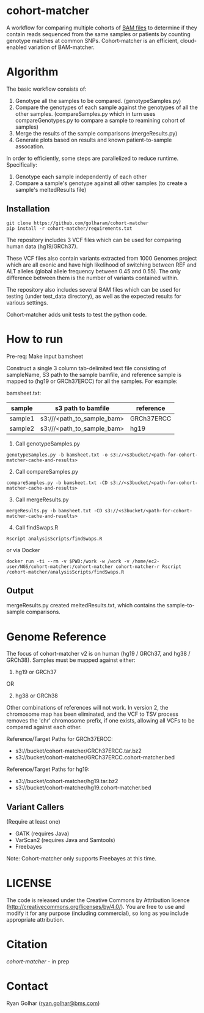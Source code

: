 # cohort-matcher #

A workflow for comparing multiple cohorts of [BAM files](https://samtools.github.io/hts-specs/SAMv1.pdf) to determine if they contain reads sequenced from the same samples or patients by counting genotype matches at common SNPs.  Cohort-matcher is an efficient, cloud-enabled variation of BAM-matcher.

# Algorithm #

The basic workflow consists of:
1. Genotype all the samples to be compared. (genotypeSamples.py)
2. Compare the genotypes of each sample against the genotypes of all the other samples. (compareSamples.py which in turn uses compareGenotypes.py to compare a sample to reamining cohort of samples)
3. Merge the results of the sample comparisons (mergeResults.py)
4. Generate plots based on results and known patient-to-sample assocation.

In order to efficiently, some steps are parallelized to reduce runtime.  Specifically:
1.  Genotype each sample independently of each other
2.  Compare a sample's genotype against all other samples (to create a sample's meltedResults file)

## Installation ##

```
git clone https://github.com/golharam/cohort-matcher
pip install -r cohort-matcher/requirements.txt
```

The repository includes 3 VCF files which can be used for comparing human data (hg19/GRCh37). 

These VCF files also contain variants extracted from 1000 Genomes project which are all exonic and have high likelihood of switching between REF and ALT alleles (global allele frequency between 0.45 and 0.55). The only difference between them is the number of variants contained within.

The repository also includes several BAM files which can be used for testing (under test_data directory), as well as the expected results for various settings.

Cohort-matcher adds unit tests to test the python code.

# How to run #

Pre-req:  Make input bamsheet

Construct a single 3 column tab-delimited text file consisting of sampleName, S3 path to the sample bamfile, and reference sample is mapped to (hg19 or GRCh37ERCC) for all the samples. For example:

bamsheet.txt:

| sample  | s3 path to bamfile | reference |
| ------------- | ------------- | ----- |
| sample1 | s3://<s3bucket>/<path_to_sample_bam> | GRCh37ERCC |
| sample2 | s3://<s3bucket>/<path_to_sample_bam> | hg19 |


1.  Call genotypeSamples.py

```
genotypeSamples.py -b bamsheet.txt -o s3://<s3bucket/<path-for-cohort-matcher-cache-and-results>
```

2.  Call compareSamples.py

```
compareSamples.py -b bamsheet.txt -CD s3://<s3bucket/<path-for-cohort-matcher-cache-and-results>
```

3.  Call mergeResults.py

```
mergeResults.py -b bamsheet.txt -CD s3://<s3bucket/<path-for-cohort-matcher-cache-and-results>
```

4.  Call findSwaps.R
```
Rscript analysisScripts/findSwaps.R
```
or via Docker
```
docker run -ti --rm -v $PWD:/work -w /work -v /home/ec2-user/NGS/cohort-matcher:/cohort-matcher cohort-matcher-r Rscript /cohort-matcher/analysisScripts/findSwaps.R
```

## Output ##

mergeResults.py created meltedResults.txt, which contains the sample-to-sample comparisons.

# Genome Reference #

The focus of cohort-matcher v2 is on human (hg19 / GRCh37, and hg38 / GRCh38). 
Samples must be mapped against either: 

1) hg19 or GRCh37

OR

2) hg38 or GRCh38

Other combinations of references will not work.  In version 2, the chromosome map has been eliminated, and the VCF to TSV process removes the 'chr' chromosome prefix, if one exists, allowing all VCFs to be compared against each other.

Reference/Target Paths for GRCh37ERCC:
  - s3://bucket/cohort-matcher/GRCh37ERCC.tar.bz2
  - s3://bucket/cohort-matcher/GRCh37ERCC.cohort-matcher.bed
  
Reference/Target Paths for hg19:
  - s3://bucket/cohort-matcher/hg19.tar.bz2
  - s3://bucket/cohort-matcher/hg19.cohort-matcher.bed

## Variant Callers ##

(Require at least one)

* GATK (requires Java)
* VarScan2 (requires Java and Samtools)
* Freebayes

Note: Cohort-matcher only supports Freebayes at this time.

# LICENSE #

The code is released under the Creative Commons by Attribution licence (http://creativecommons.org/licenses/by/4.0/). You are free to use and modify it for any purpose (including commercial), so long as you include appropriate attribution. 

# Citation #

*cohort-matcher* - in prep

# Contact #

Ryan Golhar (ryan.golhar@bms.com)
